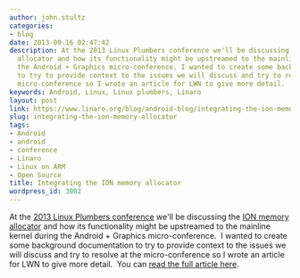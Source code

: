 ```yaml
---
author: john.stultz
categories:
- blog
date: 2013-09-16 02:47:42
description: At the 2013 Linux Plumbers conference we'll be discussing the ION memory
  allocator and how its functionality might be upstreamed to the mainline kernel during
  the Android + Graphics micro-conference. I wanted to create some background documentation
  to try to provide context to the issues we will discuss and try to resolve at the
  micro-conference so I wrote an article for LWN to give more detail.
keywords: Android, Linux, Linux plumbers, Linaro
layout: post
link: https://www.linaro.org/blog/android-blog/integrating-the-ion-memory-allocator/
slug: integrating-the-ion-memory-allocator
tags:
- Android
- android
- conference
- Linaro
- Linux on ARM
- Open Source
title: Integrating the ION memory allocator
wordpress_id: 3002
---
```


At the [2013 Linux Plumbers conference](http://www.linuxplumbersconf.org/2013/) we'll be discussing the [ION memory allocator](https://lwn.net/Articles/480055/) and how its functionality might be upstreamed to the mainline kernel during the Android + Graphics micro-conference.  I wanted to create some background documentation to try to provide context to the issues we will discuss and try to resolve at the micro-conference so I wrote an article for LWN to give more detail.  You can [read the full article here](https://lwn.net/Articles/565469/).